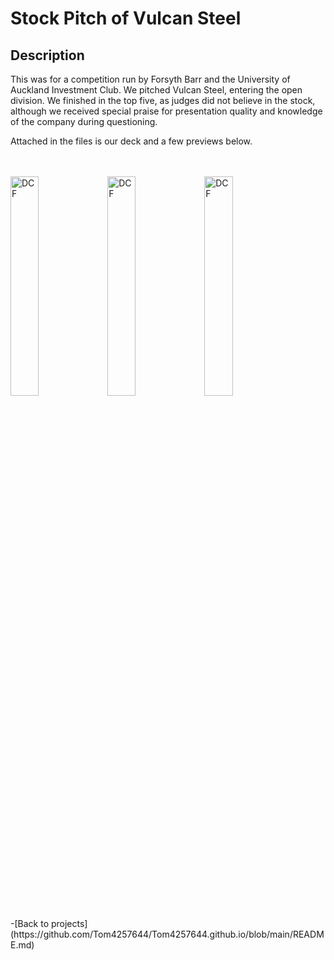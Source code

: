 <h1>Stock Pitch of Vulcan Steel</h1>



<h2>Description</h2>
This was for a competition run by Forsyth Barr and the University of Auckland Investment Club. We pitched Vulcan Steel, entering the open division. We finished in the top five, as judges did not believe in the stock, although we received special praise for presentation quality and knowledge of the company during questioning.

Attached in the files is our deck and a few previews below.

<br />
<br />
<img src="https://imgur.com/a/rkVsbc6.png" height="30%" width="30%" alt="DCF"/>
  <img src="https://imgur.com/a/brV2la3.png" height="30%" width="30%" alt="DCF"/>
    <img src="https://imgur.com/a/BZA6WQN.png" height="30%" width="30%" alt="DCF"/>
<br />

<br />
-[Back to projects](https://github.com/Tom4257644/Tom4257644.github.io/blob/main/README.md)
